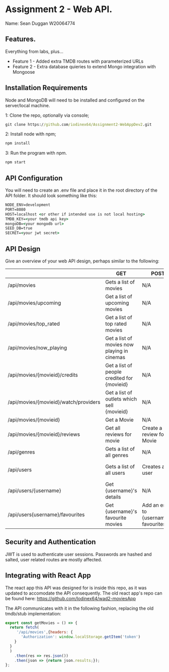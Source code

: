 # Assignment 2 - Web API.

Name: Sean Duggan W20064774

## Features.
 Everything from labs, plus...
 + Feature 1 - Added extra TMDB routes with parameterized URLs
 + Feature 2 - Extra database quieries to extend Mongo integration with Mongoose

## Installation Requirements

Node and MongoDB will need to be installed and configured on the server/local machine.

1: Clone the repo, optionally via console;

```bat
git clone https://github.com/iodinex64/Assignment2-WebAppDev2.git
```

2: Install node with npm;

```bat
npm install
```

3: Run the program with npm.
```bat
npm start
```

## API Configuration
You will need to create an .env file and place it in the root directory of the API folder. It should look something like this:

```bat
NODE_ENV=development
PORT=8080
HOST=localhost <or other if intended use is not local hosting>
TMDB_KEY=<your tmdb api key>
mongoDB=<your mongodb url>
SEED_DB=true
SECRET=<your jwt secret>
```

## API Design
Give an overview of your web API design, perhaps similar to the following: 

|  |  GET | POST | PUT | DELETE
| -- | -- | -- | -- | -- 
| /api/movies | Gets a list of movies | N/A | N/A | N/A
| /api/movies/upcoming | Get a list of upcoming movies | N/A | N/A | N/A
| /api/movies/top_rated | Get a list of top rated movies | N/A | N/A | N/A
| /api/movies/now_playing | Get a list of movies now playing in cinemas | N/A | N/A | N/A
| /api/movies/{movieid}/credits | Get a list of people credited for {movieid} | N/A | N/A | N/A
| /api/movies/{movieid}/watch/providers | Get a list of outlets which sell {movieid} | N/A | N/A | N/A
| /api/movies/{movieid} | Get a Movie | N/A | N/A | N/A
| /api/movies/{movieid}/reviews | Get all reviews for movie | Create a new review for Movie | N/A | N/A  
| /api/genres | Gets a list of all genres | N/A | N/A | N/A
| /api/users |Gets a list of all users | Creates a user | Changes a user's details | N/A
| /api/users/{username} | Get {username}'s details | N/A | N/A | N/A
| /api/users{username}/favourites | Get {username}'s favourite movies | Add an entry to {username}'s favourites list | N/A | N/A

## Security and Authentication
JWT is used to authenticate user sessions. Passwords are hashed and salted, user related routes are mostly affected.

## Integrating with React App

The react app this API was designed for is inside this repo, as it was updated to accomodate the API consequently. The old react app's repo can be found here: https://github.com/Iodinex64/wad2-moviesApp

The API communicates with it in the following fashion, replacing the old tmdb/stub implementation:

~~~Javascript
export const getMovies = () => {
  return fetch(
     '/api/movies',{headers: {
       'Authorization': window.localStorage.getItem('token')
    }
  }
  )
    .then(res => res.json())
    .then(json => {return json.results;});
};

~~~
